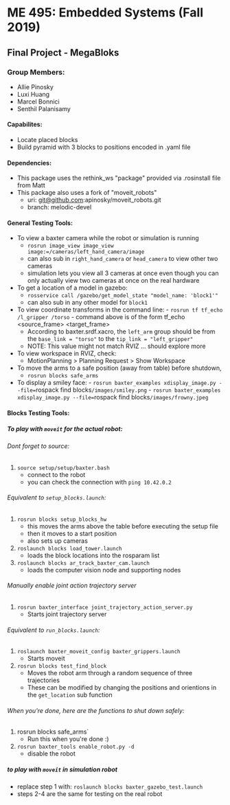 # ME 495: Embedded Systems (Fall 2019)
## Final Project - MegaBloks
### Group Members:
- Allie Pinosky
- Luxi Huang
- Marcel Bonnici
- Senthil Palanisamy

#### Capabilites:
- Locate placed blocks
- Build pyramid with 3 blocks to positions encoded in .yaml file

#### Dependencies: 
- This package uses the rethink_ws "package" provided via .rosinstall file from Matt
- This package also uses a fork of "moveit_robots" 
	- uri: git@github.com:apinosky/moveit_robots.git
	- branch: melodic-devel

#### General Testing Tools: 
- To view a baxter camera while the robot or simulation is running 
	- `rosrun image_view image_view image:=/cameras/left_hand_camera/image` 
	- can also sub in `right_hand_camera` or `head_camera` to view other two cameras
	- simulation lets you view all 3 cameras at once even though you can only actually view two cameras at once on the real hardware
- To get a location of a model in gazebo: 
	- `rosservice call /gazebo/get_model_state "model_name: 'block1'"` 
	- can also sub in any other model for `block1`
- To view coordinate transforms in the command line: 
        - `rosrun tf tf_echo /l_gripper /torso`
        - command above is of the form tf_echo <source_frame> <target_frame>
	- According to baxter.srdf.xacro, the `left_arm` group should be from the `base_link = "torso"` to the `tip_link = "left_gripper"`
	- NOTE: This value might not match RVIZ ... should explore more
- To view workspace in RVIZ, check: 
	- MotionPlanning > Planning Request > Show Workspace
- To move the arms to a safe position (away from table) before shutdown, 
	- `rosrun blocks safe_arms`
- To display a smiley face:
        - `rosrun baxter_examples xdisplay_image.py --file=`rospack find blocks`/images/smiley.png`
        - `rosrun baxter_examples xdisplay_image.py --file=`rospack find blocks`/images/frowny.jpeg`

#### Blocks Testing Tools:
##### To play with `moveit` for the actual robot:
###### Dont forget to source: 
1. `source setup/setup/baxter.bash`
	- connect to the robot
	- you can check the connection with `ping 10.42.0.2`
###### Equivalent to `setup_blocks.launch`:
1. `rosrun blocks setup_blocks_hw`
	- this moves the arms above the table before executing the setup file
	- then it moves to a start position
	- also sets up cameras 
2. `roslaunch blocks load_tower.launch`
	- loads the block locations into the rosparam list
3. `roslaunch blocks ar_track_baxter_cam.launch`
	- loads the computer vision node and supporting nodes
###### Manually enable joint action trajectory server 
1. `rosrun baxter_interface joint_trajectory_action_server.py` 
	- Starts joint trajectory server
###### Equivalent to `run_blocks.launch`:
1. `roslaunch baxter_moveit_config baxter_grippers.launch`
	- Starts moveit
3. `rosrun blocks test_find_block` 
	- Moves the robot arm through a random sequence of three trajectories 
	- These can be modified by changing the positions and orientions in the `get_location` sub function
###### When you're done, here are the functions to shut down safely:
1. rosrun blocks safe_arms`
	- Run this when you're done :)
2. `rosrun baxter_tools enable_robot.py -d`
	- disable the robot

##### to play with `moveit` in simulation robot
- replace step 1 with: `roslaunch blocks baxter_gazebo_test.launch`
- steps 2-4 are the same for testing on the real robot

